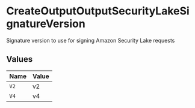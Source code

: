 # CreateOutputOutputSecurityLakeSignatureVersion

Signature version to use for signing Amazon Security Lake requests


## Values

| Name  | Value |
| ----- | ----- |
| `V2`  | v2    |
| `V4`  | v4    |